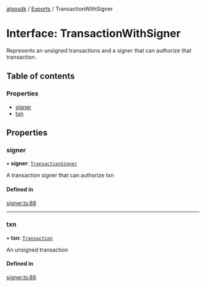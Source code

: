 [algosdk](../README.md) / [Exports](../modules.md) / TransactionWithSigner

# Interface: TransactionWithSigner

Represents an unsigned transactions and a signer that can authorize that transaction.

## Table of contents

### Properties

- [signer](TransactionWithSigner.md#signer)
- [txn](TransactionWithSigner.md#txn)

## Properties

### signer

• **signer**: [`TransactionSigner`](../modules.md#transactionsigner)

A transaction signer that can authorize txn

#### Defined in

[signer.ts:88](https://github.com/algorand/js-algorand-sdk/blob/13a5d73/src/signer.ts#L88)

___

### txn

• **txn**: [`Transaction`](../classes/Transaction.md)

An unsigned transaction

#### Defined in

[signer.ts:86](https://github.com/algorand/js-algorand-sdk/blob/13a5d73/src/signer.ts#L86)
